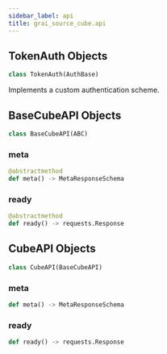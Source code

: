 ```yaml
---
sidebar_label: api
title: grai_source_cube.api
---
```


## TokenAuth Objects

```python
class TokenAuth(AuthBase)
```

Implements a custom authentication scheme.

## BaseCubeAPI Objects

```python
class BaseCubeAPI(ABC)
```



### meta

```python
@abstractmethod
def meta() -> MetaResponseSchema
```



### ready

```python
@abstractmethod
def ready() -> requests.Response
```



## CubeAPI Objects

```python
class CubeAPI(BaseCubeAPI)
```



### meta

```python
def meta() -> MetaResponseSchema
```



### ready

```python
def ready() -> requests.Response
```
